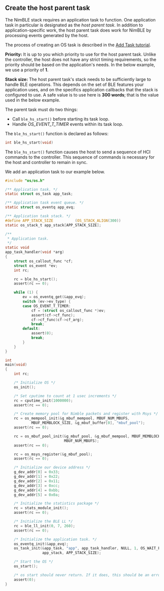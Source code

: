 ## Create the host parent task

The NimBLE stack requires an application task to function.  One application
task in particular is designated as the *host parent task*.  In addition to
application-specific work, the host parent task does work for NimBLE by
processing events generated by the host.

The process of creating an OS task is described in the [Add Task
tutorial](../../../os/tutorials/event_queue/).

**Priority:**
It is up to you which priority to use for the host parent task.  Unlike the
controller, the host does not have any strict timing requirements, so the
priority should be based on the application's needs.  In the below example, we
use a priority of **1**.

**Stack size:**
The host parent task's stack needs to be sufficiently large to handle BLE
operations.  This depends on the set of BLE features your application uses, and
on the specifics application callbacks that the stack is configured to use.  A
safe value is to use here is **300 words**; that is the value used in the below
example.

The parent task must do two things:

* Call `ble_hs_start()` before starting its task loop.
* Handle *OS_EVENT_T_TIMER* events within its task loop.

The `ble_hs_start()` function is declared as follows:

```c
int ble_hs_start(void)
```

The `ble_hs_start()` function causes the host to send a sequence of HCI
commands to the controller.  This sequence of commands is necessary for the
host and controller to remain in sync.

We add an application task to our example below.

```c hl_lines="1 3 4 6 7 9 10 11 13 14 15 16 17 18 19 20 21 23 24 26 27 28 29 30 31 32 33 34 35 36 37 38 39 81 82 83 84 85"
#include "os/os.h"

/** Application task. */
static struct os_task app_task;

/** Application task event queue. */
static struct os_eventq app_evq;

/** Application task stack. */
#define APP_STACK_SIZE          (OS_STACK_ALIGN(300))
static os_stack_t app_stack[APP_STACK_SIZE];

/**
 * Application task.
 */
static void
app_task_handler(void *arg)
{
    struct os_callout_func *cf;
    struct os_event *ev;
    int rc;

    rc = ble_hs_start();
    assert(rc == 0);

    while (1) {
        ev = os_eventq_get(&app_evq);
        switch (ev->ev_type) {
        case OS_EVENT_T_TIMER:
            cf = (struct os_callout_func *)ev;
            assert(cf->cf_func);
            cf->cf_func(cf->cf_arg);
            break;
        default:
            assert(0);
            break;
        }
    }
}

int
main(void)
{
	int rc;

    /* Initialize OS */
    os_init();

    /* Set cputime to count at 1 usec increments */
    rc = cputime_init(1000000);
    assert(rc == 0);

    /* Create memory pool for Nimble packets and register with Msys */
    rc = os_mempool_init(&g_mbuf_mempool, MBUF_NUM_MBUFS,
            MBUF_MEMBLOCK_SIZE, &g_mbuf_buffer[0], "mbuf_pool");
    assert(rc == 0);

    rc = os_mbuf_pool_init(&g_mbuf_pool, &g_mbuf_mempool, MBUF_MEMBLOCK_SIZE,
                           MBUF_NUM_MBUFS);
    assert(rc == 0);

    rc = os_msys_register(&g_mbuf_pool);
    assert(rc == 0);

    /* Initialize our device address */
    g_dev_addr[0] = 0x33;
    g_dev_addr[1] = 0x22;
    g_dev_addr[2] = 0x11;
    g_dev_addr[3] = 0xcc;
    g_dev_addr[4] = 0xbb;
    g_dev_addr[5] = 0x0a;

	/* Initialize the statistics package */
    rc = stats_module_init();
    assert(rc == 0);

    /* Initialize the BLE LL */
    rc = ble_ll_init(0, 7, 260);
    assert(rc == 0);

    /* Initialize the application task. */
    os_eventq_init(&app_evq);
    os_task_init(&app_task, "app", app_task_handler, NULL, 1, OS_WAIT_FOREVER,
                 app_stack, APP_STACK_SIZE);

    /* Start the OS */
    os_start();

    /* os start should never return. If it does, this should be an error */
    assert(0);
}
```
